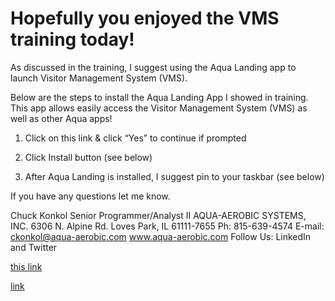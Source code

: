 # Hopefully you enjoyed the VMS training  today!  

As discussed in the training, I suggest using the Aqua Landing app to launch Visitor Management System (VMS).

Below are the steps to install the Aqua Landing App I showed in training. This app allows easily access the Visitor Management System (VMS) as well as other Aqua apps!

1.	Click on this link & click “Yes” to continue if prompted
2.	Click Install button  (see below)
 
3.	After Aqua Landing is installed, I suggest pin to your taskbar (see below)
 

If you have any questions let me know. 

Chuck Konkol
Senior Programmer/Analyst II
AQUA-AEROBIC SYSTEMS, INC.
6306 N. Alpine Rd.
Loves Park, IL 61111-7655
Ph: 815-639-4574
E-mail: ckonkol@aqua-aerobic.com 
www.aqua-aerobic.com
Follow Us: LinkedIn and Twitter

[this link](./al.bat)

[link](\\\aqua26\Neptune\Dashboards\AquaLanding\launchpad.application)
 

